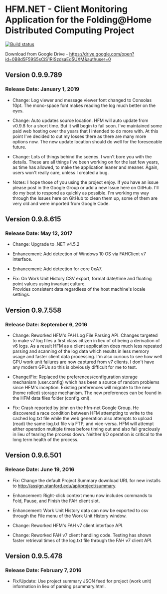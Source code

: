 # HFM.NET - Client Monitoring Application for the Folding@Home Distributed Computing Project

[![Build status](https://harlam357.visualstudio.com/hfm-net%20test/_apis/build/status/hfm-net%20(master))](https://harlam357.visualstudio.com/hfm-net%20test/_build/latest?definitionId=0)

Download from Google Drive - https://drive.google.com/open?id=0B8d5F59S5sCiS1RISzdsaEd5UXM&authuser=0

## Version 0.9.9.789

### Release Date: January 1, 2019

* Change: Log viewer and message viewer font changed to Consolas 10pt.  The mono-space font makes reading the log much better on the eyes.
* Change: Auto updates source location.  HFM will auto update from v0.9.8 for a short time.  But it will begin to fail soon.
          I've maintained some paid web hosting over the years that I intended to do more with.  At this point I've decided to cut 
		  my losses there as there are many more options now.  The new update location should do well for the foreseeable future.
* Change: Lots of things behind the scenes.  I won't bore you with the details.  These are all things I've been working on for the last few
          years, as time has allowed, to make the application leaner and meaner.  Again, users won't really care, unless I created a bug.

* Notes: I hope those of you using the project enjoy.  If you have an issue please post in the Google Group or add a new Issue here on GitHub.
         I'll do my best to respond as quickly as possible.  I'm working my way through the Issues here on GitHub to clean them up, some of 
		 them are very old and were imported from Google Code.


## Version 0.9.8.615

### Release Date: May 12, 2017

* Change: Upgrade to .NET v4.5.2

* Enhancement: Add detection of Windows 10 OS via FAHClient v7 interface.
* Enhancement: Add detection for core 0xA7.

* Fix: On Work Unit History CSV export, format date/time and floating point values using invariant culture.  
       Provides consistent data regardless of the host machine's locale settings.


## Version 0.9.7.558

### Release Date: September 6, 2016

* Change: Reworked HFM's FAH Log File Parsing API.  Changes targeted to make v7 log files a first class citizen in lieu of of being a derivation of v6 logs.
          As a result HFM as a client application does much less repeated parsing and scanning of the log data which results in less memory usage and faster client data processing.
          I'm also curious to see how well GPU work unit failures are now captured from v7 clients.  I don't have any modern GPUs so this is obviously difficult for me to test.

* Change/Fix: Replaced the preferences/configuration storage mechanism (user.config) which has been a source of random problems since HFM's inception.
              Existing preferences will migrate to the new (home rolled) storage mechanism.  The new preferences can be found in the HFM data files folder (config.xml).

* Fix: Crash reported by john on the hfm-net Google Group.  He discovered a race condition between HFM attempting to write to the cached log.txt file while the web
       generation also attempts to upload (read) the same log.txt file via FTP, and vice-versa.  HFM will attempt either operation multiple times before timing out and 
       also fail graciously in lieu of tearing the process down.  Neither I/O operation is critical to the long term health of the process.


## Version 0.9.6.501

### Release Date: June 19, 2016

* Fix: Change the default Project Summary download URL for new installs to http://assign.stanford.edu/api/project/summary.

* Enhancement: Right-click context menu now includes commands to Fold, Pause, and Finish the FAH client slot.
* Enhancement: Work Unit History data can now be exported to csv through the File menu of the Work Unit History window.

* Change: Reworked HFM's FAH v7 client interface API.
* Change: Reworked FAH v7 client handling code.  Testing has shown faster retrieval times of the log.txt file through the FAH v7 client API.


## Version 0.9.5.478

### Release Date: February 7, 2016

* Fix/Update: Use project summary JSON feed for project (work unit) information in lieu of parsing psummary.html.
